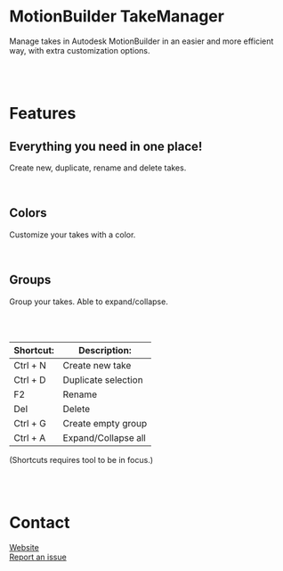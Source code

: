 # MotionBuilder TakeManager
Manage takes in Autodesk MotionBuilder in an easier and more efficient way, with extra customization options. 

<br><br>

# Features

## Everything you need in one place!
Create new, duplicate, rename and delete takes.



<br>

## Colors
Customize your takes with a color.

<br>

## Groups
Group your takes. Able to expand/collapse.

<br><br>

| Shortcut:     | Description:         |
| ------------- | -------------------- |
| Ctrl + N      | Create new take      |
| Ctrl + D      | Duplicate selection  |
| F2            | Rename               |
| Del           | Delete               |
| Ctrl + G      | Create empty group   |
| Ctrl + A      | Expand/Collapse all  |

(Shortcuts requires tool to be in focus.)

<br><br>

# Contact
[Website](https://nilssoderman.com)<br>
[Report an issue](https://github.com/Fuggy/MotionBuilder-TakeManager/issues "Report a bug on the GitHub repository")